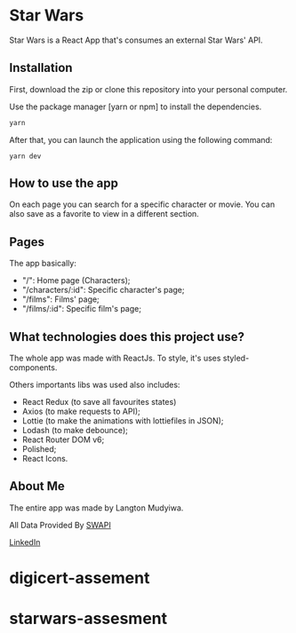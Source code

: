 # Star Wars

Star Wars is a React App that's consumes an external Star Wars' API.

## Installation

First, download the zip or clone this repository into your personal computer.

Use the package manager [yarn or npm] to install the dependencies.

```bash
yarn
```

After that, you can launch the application using the following command:

```
yarn dev
```

## How to use the app

On each page you can search for a specific character or movie. You can also save as a favorite to view in a different section.


## Pages

The app basically:

- "/": Home page (Characters);
- "/characters/:id": Specific character's page;
- "/films": Films' page;
- "/films/:id": Specific film's page;

## What technologies does this project use?

The whole app was made with ReactJs. To style, it's uses styled-components.

Others importants libs was used also includes:

- React Redux (to save all favourites states)
- Axios (to make requests to API);
- Lottie (to make the animations with lottiefiles in JSON);
- Lodash (to make debounce);
- React Router DOM v6;
- Polished;
- React Icons.

## About Me
The entire app was made by Langton Mudyiwa.

All Data Provided By [SWAPI](https://swapi.dev/)

[LinkedIn](https://www.linkedin.com/in/langton-favor-mudyiwa)
# digicert-assement
# starwars-assesment
